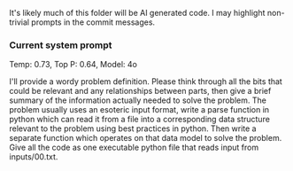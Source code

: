 It's likely much of this folder will be AI generated code. I may highlight non-trivial prompts in the commit messages.

### Current system prompt

Temp: 0.73, Top P: 0.64, Model: 4o

I'll provide a wordy problem definition. Please think through all the bits that could be relevant and any relationships between parts, then give a brief summary of the information actually needed to solve the problem.
The problem usually uses an esoteric input format, write a parse function in python which can read it from a file into a corresponding data structure relevant to the problem using best practices in python. Then write a separate function which operates on that data model to solve the problem. Give all the code as one executable python file that reads input from inputs/00.txt.
